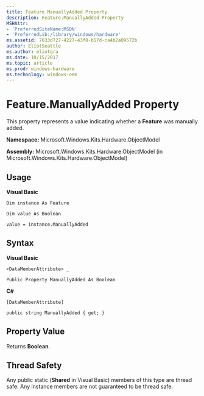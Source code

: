 ```yaml
---
title: Feature.ManuallyAdded Property
description: Feature.ManuallyAdded Property
MSHAttr:
- 'PreferredSiteName:MSDN'
- 'PreferredLib:/library/windows/hardware'
ms.assetid: 7633d727-4227-43f8-b57d-ca4b2a09572b
author: EliotSeattle
ms.author: eliotgra
ms.date: 10/15/2017
ms.topic: article
ms.prod: windows-hardware
ms.technology: windows-oem
---
```


# Feature.ManuallyAdded Property


This property represents a value indicating whether a **Feature** was manually added.

**Namespace:** Microsoft.Windows.Kits.Hardware.ObjectModel

**Assembly:** Microsoft.Windows.Kits.Hardware.ObjectModel (in Microsoft.Windows.Kits.Hardware.ObjectModel)

## <span id="Usage"></span><span id="usage"></span><span id="USAGE"></span>Usage


**Visual Basic**

`Dim instance As Feature`

`Dim value As Boolean`

`value = instance.ManuallyAdded`

## <span id="Syntax"></span><span id="syntax"></span><span id="SYNTAX"></span>Syntax


**Visual Basic**

`<DataMemberAttribute> _`

`Public Property ManuallyAdded As Boolean`

**C#**

`[DataMemberAttribute]`

`public string ManuallyAdded { get; }`

## <span id="Property_Value"></span><span id="property_value"></span><span id="PROPERTY_VALUE"></span>Property Value


Returns **Boolean**.

## <span id="Thread_Safety"></span><span id="thread_safety"></span><span id="THREAD_SAFETY"></span>Thread Safety


Any public static (**Shared** in Visual Basic) members of this type are thread safe. Any instance members are not guaranteed to be thread safe.

 

 






